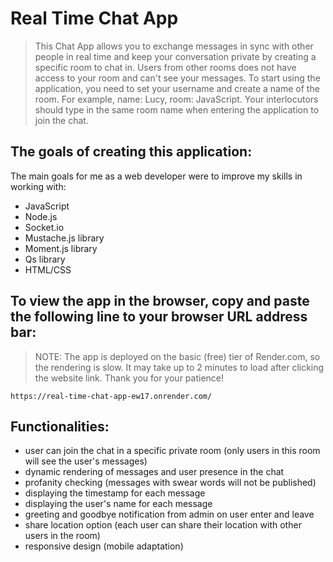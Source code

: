 # Real Time Chat App

> This Chat App allows you to exchange messages in sync with other people in real time and keep your conversation private by creating a specific room to chat in. Users from other rooms does not have access to your room and can't see your messages.
> To start using the application, you need to set your username and create a name of the room. For example, name: Lucy, room: JavaScript. Your interlocutors should type in the same room name when entering the application to join the chat.

## The goals of creating this application:

The main goals for me as a web developer were to improve my skills in working with:

- JavaScript
- Node.js
- Socket.io
- Mustache.js library
- Moment.js library
- Qs library
- HTML/CSS

## To view the app in the browser, copy and paste the following line to your browser URL address bar:

> NOTE: The app is deployed on the basic (free) tier of Render.com, so the rendering is slow. It may take up to 2 minutes to load after clicking the website link. Thank you for your patience!

```
https://real-time-chat-app-ew17.onrender.com/
```

## Functionalities:

- user can join the chat in a specific private room (only users in this room will see the user's messages)
- dynamic rendering of messages and user presence in the chat
- profanity checking (messages with swear words will not be published)
- displaying the timestamp for each message
- displaying the user's name for each message
- greeting and goodbye notification from admin on user enter and leave
- share location option (each user can share their location with other users in the room)
- responsive design (mobile adaptation)

